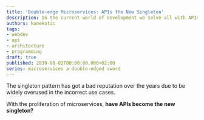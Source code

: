```yaml
---
title: 'Double-edge Microservices: APIs the New Singleton'
description: In the current world of development we solve all with APIs
authors: kanekotic
tags:
- webdev
- api
- architecture
- programming
draft: true
published: 2030-08-02T00:00:00.000+02:00
series: microservices a double-edged sword
---
```

The singleton pattern has got a bad reputation over the years due to be widely overused in the incorrect use cases.

With the proliferation of microservices, **have APIs become the new singleton?**